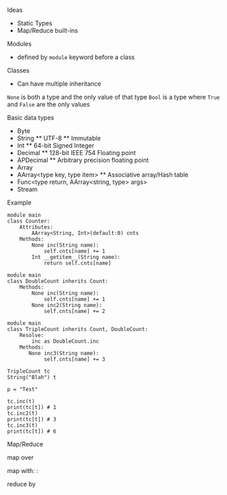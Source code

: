 Ideas
* Static Types
* Map/Reduce built-ins

Modules
* defined by `module` keyword before a class

Classes
* Can have multiple inheritance

`None` is both a type and the only value of that type
`Bool` is a type where `True` and `False` are the only values

Basic data types
* Byte
* String
** UTF-8
** Immutable
* Int
** 64-bit Signed Integer
* Decimal
** 128-bit IEEE 754 Floating point
* APDecimal
** Arbitrary precision floating point
* Array<type item>
* AArray<type key, type item>
** Associative array/Hash table
* Func<type return, AArray<string, type> args>
* Stream<type item>

Example

    module main
    class Counter:
        Attributes:
            AArray<String, Int>(default:0) cnts
        Methods:
            None inc(String name):
                self.cnts[name] += 1
            Int __getitem__(String name):
                return self.cnts[name]

    module main
    class DoubleCount inherits Count:
        Methods:
            None inc(String name):
                self.cnts[name] += 1
            None inc2(String name):
                self.cnts[name] += 2

    module main
    class TripleCount inherits Count, DoubleCount:
        Resolve:
            inc as DoubleCount.inc
        Methods:
           None inc3(String name):
                self.cnts[name] += 3 

    TripleCount tc
    String("Blah") t

    p = "Test"

    tc.inc(t)
    print(tc[t]) # 1
    tc.inc2(t) 
    print(tc[t]) # 3
    tc.inc3(t) 
    print(tc[t]) # 6

Map/Reduce

map <mapable> over <Func>

map <mapable> with:
    <conditional>:
        <method>

reduce <mapable> by <Func>

